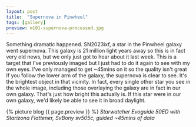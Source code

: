 ```yaml
---
layout: post
title:  "Supernova in Pinwheel"
tags: [gallery]
preview: m101-supernova-processed.jpg
---
```

Something dramatic happened. SN2023ixf, a star in the Pinwheel galaxy went supernova. This galaxy is 21 million light years away so this is in fact very old news, but we only just got to hear about it last week. This is a target that I've previously imaged but I just had to do it again to see with my own eyes. I've only managed to get ~45mins on it so the quality isn't great If you follow the lower arm of the galaxy, the supernova is clear to see. It's the brightest object in that vicinity. In fact, every single other star you see in the whole image, including those overlaying the galaxy are in fact in our own galaxy. That's just how bright this actually is. If this star were in our own galaxy, we'd likely be able to see it in broad daylight.

{% picture blog {{ page.preview }} %}
_Starwatcher Evoguide 50ED with Starizona Flattener, SvBony sv505c, guided ~45mins of data_

